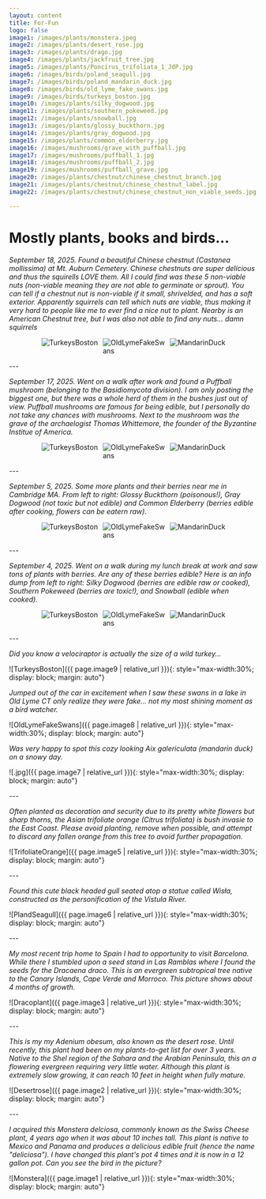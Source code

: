 ```yaml
---
layout: content
title: For-Fun
logo: false
image1: /images/plants/monstera.jpeg
image2: /images/plants/desert_rose.jpg
image3: /images/plants/drago.jpg
image4: /images/plants/jackfruit_tree.jpg
image5: /images/plants/Poncirus_trifoliata_1_JdP.jpg
image6: /images/birds/poland_seagull.jpg
image7: /images/birds/poland_mandarin_duck.jpg
image8: /images/birds/old_lyme_fake_swans.jpg
image9: /images/birds/turkeys_boston.jpg
image10: /images/plants/silky_dogwood.jpg
image11: /images/plants/southern_pokeweed.jpg
image12: /images/plants/snowball.jpg
image13: /images/plants/glossy_buckthorn.jpg
image14: /images/plants/gray_dogwood.jpg
image15: /images/plants/common_elderberry.jpg
image16: /images/mushrooms/grave_with_puffball.jpg
image17: /images/mushrooms/puffball_1.jpg
image18: /images/mushrooms/puffball_2.jpg
image19: /images/mushrooms/puffball_grave.jpg
image20: /images/plants/chestnut/chinese_chestnut_branch.jpg
image21: /images/plants/chestnut/chinese_chestnut_label.jpg
image22: /images/plants/chestnut/chinese_chestnut_non_viable_seeds.jpg

---
```


<h1>Mostly plants, books and birds...</h1>

<p><em>September 18, 2025. Found a beautiful Chinese chestnut (Castanea mollissima) at Mt. Auburn Cemetery. Chinese chestnuts are super delicious and thus the squirells LOVE them. All I could find was these 5 non-viable nuts (non-viable meaning they are not able to germinate or sprout). You can tell if a chestnut nut is non-viable if it small, shrivelded, and has a soft exterior. Apparently squirrels can tell which nuts are viable, thus making it very hard to people like me to ever find a nice nut to plant. Nearby is an American Chestnut tree, but I was also not able to find any nuts... damn squirrels </em></p>

<div style="display: flex; flex-wrap: wrap; gap: 10px; justify-content: center;">
  <img src="{{ page.image20 | relative_url }}" alt="TurkeysBoston" style="max-width:25%; height:auto;">
  <img src="{{ page.image21 | relative_url }}" alt="OldLymeFakeSwans" style="max-width:25%; height:auto;">
  <img src="{{ page.image22 | relative_url }}" alt="MandarinDuck" style="max-width:25%; height:auto;">
</div>

*---*

<p><em>September 17, 2025. Went on a walk after work and found a Puffball mushroom (belonging to the Basidiomycota division). I am only posting the biggest one, but there was a whole herd of them in the bushes just out of view. Puffball mushrooms are famous for being edible, but I personally do not take any chances with mushrooms. Next to the mushroom was the grave of the archaelogist Thomas Whittemore, the founder of the Byzantine Institue of America. </em></p>

<div style="display: flex; flex-wrap: wrap; gap: 10px; justify-content: center;">
  <img src="{{ page.image16 | relative_url }}" alt="TurkeysBoston" style="max-width:25%; height:auto;">
  <img src="{{ page.image17 | relative_url }}" alt="OldLymeFakeSwans" style="max-width:25%; height:auto;">
  <img src="{{ page.image18 | relative_url }}" alt="MandarinDuck" style="max-width:25%; height:auto;">
</div>

*---*

<p><em>September 5, 2025. Some more plants and their berries near me in Cambridge MA. From left to right: Glossy Buckthorn (poisonous!), Gray Dogwood (not toxic but not edible) and Common Elderberry (berries edible after cooking, flowers can be eatern raw).</em></p>

<div style="display: flex; flex-wrap: wrap; gap: 10px; justify-content: center;">
  <img src="{{ page.image13 | relative_url }}" alt="TurkeysBoston" style="max-width:25%; height:auto;">
  <img src="{{ page.image14 | relative_url }}" alt="OldLymeFakeSwans" style="max-width:25%; height:auto;">
  <img src="{{ page.image15 | relative_url }}" alt="MandarinDuck" style="max-width:25%; height:auto;">
</div>

*---*

<p><em>September 4, 2025. Went on a walk during my lunch break at work and saw tons of plants with berries. Are any of these berries edible? Here is an info dump from left to right: Silky Dogwood (berries are edible raw or cooked), Southern Pokeweed (berries are toxic!), and Snowball (edible when cooked). </em></p>

<div style="display: flex; flex-wrap: wrap; gap: 10px; justify-content: center;">
  <img src="{{ page.image10 | relative_url }}" alt="TurkeysBoston" style="max-width:25%; height:auto;">
  <img src="{{ page.image11 | relative_url }}" alt="OldLymeFakeSwans" style="max-width:25%; height:auto;">
  <img src="{{ page.image12 | relative_url }}" alt="MandarinDuck" style="max-width:25%; height:auto;">
</div>

*---*

*Did you know a velociraptor is actually the size of a wild turkey...*

![TurkeysBoston]({{ page.image9 | relative_url }}){: style="max-width:30%; display: block; margin: auto"}


*Jumped out of the car in excitement when I saw these swans in a lake in Old Lyme CT only realize they were fake... not my most shining moment as a bird watcher.*

![OldLymeFakeSwans]({{ page.image8 | relative_url }}){: style="max-width:30%; display: block; margin: auto"}


*Was very happy to spot this cozy looking Aix galericulata (mandarin duck) on a snowy day.*

![.jpg]({{ page.image7 | relative_url }}){: style="max-width:30%; display: block; margin: auto"}

*---*


*Often planted as decoration and security due to its pretty white flowers but sharp thorns, the Asian trifoliate orange (Citrus trifoliata) is bush invasie to the East Coast. Please avoid planting, remove when possible, and attempt to discard any fallen orange from this tree to avoid further propagation.*

![TrifoliateOrange]({{ page.image5 | relative_url }}){: style="max-width:30%; display: block; margin: auto"}

*---*


*Found this cute black headed gull seated atop a statue called Wisła, constructed as the personification of the Vistula River.*

![PlandSeagull]({{ page.image6 | relative_url }}){: style="max-width:30%; display: block; margin: auto"}

*---*


*My most recent trip home to Spain I had to opportunity to visit Barcelona. While there I stumbled upon a seed stand in Las Ramblas where I found the seeds for the Dracaena draco. This is an evergreen subtropical tree native to the Canary Islands, Cape Verde and Morroco. This picture shows about 4 months of growth.*

![Dracoplant]({{ page.image3 | relative_url }}){: style="max-width:30%; display: block; margin: auto"}

*---*


*This is my my Adenium obesum, also known as the desert rose. Until recently, this plant had been on my plants-to-get list for over 3 years. Native to the Shel region of the Sahara and the Arabian Peninsula, this an a flowering evergreen requiring very little water. Although this plant is extremely slow growing, it can reach 10 feet in height when fully mature.*

![Desertrose]({{ page.image2 | relative_url }}){: style="max-width:30%; display: block; margin: auto"}

*---*


*I acquired this Monstera delciosa, commonly known as the Swiss Cheese plant, 4 years ago when it was about 10 inches tall. This plant is native to Mexico and Panama and produces a delicious edible fruit (hence the name "deliciosa"). I have changed this plant's pot 4 times and it is now in a 12 gallon pot. Can you see the bird in the picture?*  

![Monstera]({{ page.image1 | relative_url }}){: style="max-width:30%; display: block; margin: auto"}

